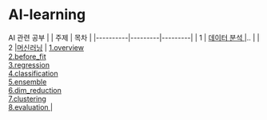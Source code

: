 # AI-learning
AI 관련 공부
|          | 주제 | 목차 |
|----------|---------|---------|
| 1 | <a align="left" href="https://github.com/ohdyo/AI-learning/blob/main/data-analysis">데이터 분석 <a/>|.. |
| 2 |<a align="left" href="https://github.com/ohdyo/AI-learning/tree/main/machine-learning">머신러닝<a/> | <a href="https://github.com/ohdyo/AI-learning/blob/main/machine-learning/01_overview/README.md"> 1.overview </a> <br> <a href="https://github.com/ohdyo/AI-learning/blob/main/machine-learning/02_before_fit/README.md"> 2.before_fit </a> <br> <a href="https://github.com/ohdyo/AI-learning/blob/main/machine-learning/03_regression/README.md"> 3.regression </a> <br> <a href="https://github.com/ohdyo/AI-learning/blob/main/machine-learning/04_classification/README.md"> 4.classification </a> <br> <a href="https://github.com/ohdyo/AI-learning/blob/main/machine-learning/05_ensemble/README.md"> 5.ensemble </a> <br> <a href="https://github.com/ohdyo/AI-learning/blob/main/machine-learning/06_dim_reduction/README.md"> 6.dim_reduction </a> <br> <a href="https://github.com/ohdyo/AI-learning/blob/main/machine-learning/07_clustering/README.md"> 7.clustering </a> <br> <a href="https://github.com/ohdyo/AI-learning/blob/main/machine-learning/08_evaluation/README.md"> 8.evaluation </a> |

